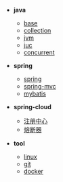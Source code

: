 * **java**

  * [base]()
  * [collection]()
  * [jvm]()
  * [juc]()
  * [concurrent]()

* **spring**
  * [spring]()
  * [spring-mvc]()
  * [mybatis]()

* **spring-cloud**
  * [注册中心]()
  * [熔断器]()

* **tool**
  * [linux]()
  * [git](./docs/tool/git/README.md)
  * [docker]()

